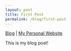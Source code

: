 ```yaml
---
layout: post
title: First Post
permalink: /blog/first-post
---
```


[Blog](https://cameronntaylor.github.io/blog/) | [My Personal Website](https://cameronntaylor.github.io/)

This is my blog post!
